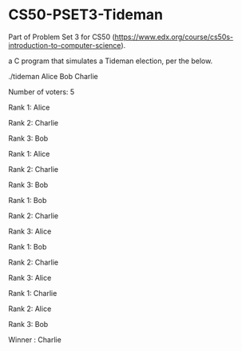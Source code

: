 # CS50-PSET3-Tideman

Part of Problem Set 3 for CS50 (https://www.edx.org/course/cs50s-introduction-to-computer-science).

a C program that simulates a Tideman election, per the below.


./tideman Alice Bob Charlie

Number of voters: 5

Rank 1: Alice
  
Rank 2: Charlie
  
Rank 3: Bob




Rank 1: Alice
  
Rank 2: Charlie
  
Rank 3: Bob




Rank 1: Bob

Rank 2: Charlie

Rank 3: Alice



Rank 1: Bob

Rank 2: Charlie

Rank 3: Alice



Rank 1: Charlie

Rank 2: Alice

Rank 3: Bob



Winner : Charlie

